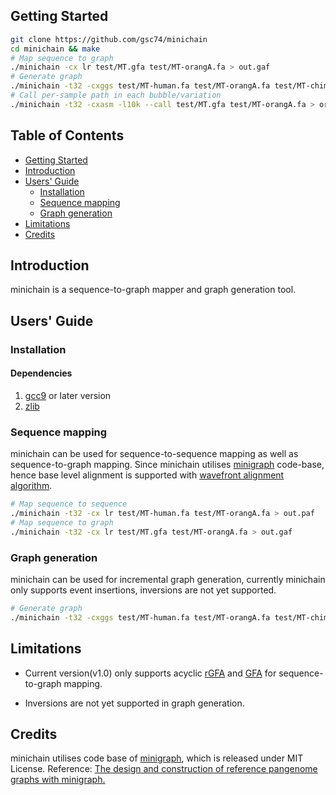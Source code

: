 ## <a name="started"></a>Getting Started

```sh
git clone https://github.com/gsc74/minichain
cd minichain && make
# Map sequence to graph
./minichain -cx lr test/MT.gfa test/MT-orangA.fa > out.gaf
# Generate graph 
./minichain -t32 -cxggs test/MT-human.fa test/MT-orangA.fa test/MT-chimp.fa -l500 -d500 > out.gaf
# Call per-sample path in each bubble/variation
./minichain -t32 -cxasm -l10k --call test/MT.gfa test/MT-orangA.fa > orangA.call.bed
```

## Table of Contents

- [Getting Started](#started)
- [Introduction](#intro)
- [Users' Guide](#uguide)
  - [Installation](#install)
  - [Sequence mapping](#map)
  - [Graph generation](#graph_gen)
- [Limitations](#limit)
- [Credits](#credit)

## <a name="intro"></a>Introduction

minichain is a sequence-to-graph mapper and graph generation tool.

## <a name="uguide"></a>Users' Guide

### <a name="install"></a>Installation

#### Dependencies
1) [gcc9][gcc9] or later version
2) [zlib][zlib]


### <a name="map"></a>Sequence mapping
minichain can be used for sequence-to-sequence mapping as well as sequence-to-graph mapping. Since minichain utilises [minigraph][minigraph] code-base, hence base level alignment is supported with [wavefront alignment algorithm][wfa].
```sh
# Map sequence to sequence
./minichain -t32 -cx lr test/MT-human.fa test/MT-orangA.fa > out.paf
# Map sequence to graph
./minichain -t32 -cx lr test/MT.gfa test/MT-orangA.fa > out.gaf
```

### <a name="graph_gen"></a>Graph generation
minichain can be used for incremental graph generation, currently minichain only supports event insertions, inversions are not yet supported.
```sh
# Generate graph 
./minichain -t32 -cxggs test/MT-human.fa test/MT-orangA.fa test/MT-chimp.fa -l500 -d500 > out.gaf
```

## <a name="limit"></a>Limitations

* Current version(v1.0) only supports acyclic [rGFA][rgfa] and [GFA][gfa1] for sequence-to-graph mapping.

* Inversions are not yet supported in graph generation.

## <a name="credit"></a>Credits
minichain utilises code base of [minigraph][minigraph], which is released under MIT License.
Reference: [The design and construction of reference pangenome graphs with minigraph.][paper]

[wfa]: https://doi.org/10.1093/bioinformatics/btaa777
[paper]: https://doi.org/10.1186/s13059-020-02168-z
[minigraph]: https://github.com/lh3/minigraph
[zlib]: http://zlib.net/
[gcc9]: http://zlib.net/
[minimap2]: https://github.com/lh3/minimap2
[rgfa]: https://github.com/lh3/gfatools/blob/master/doc/rGFA.md
[gfa1]: https://github.com/GFA-spec/GFA-spec/blob/master/GFA1.md
[gaf]: https://github.com/lh3/gfatools/blob/master/doc/rGFA.md#the-graph-alignment-format-gaf
[paf]: https://github.com/lh3/miniasm/blob/master/PAF.md
[gfatools]: https://github.com/lh3/gfatools
[bandage]: https://rrwick.github.io/Bandage/
[gfaviz]: https://github.com/ggonnella/gfaviz
[human-zenodo]: https://zenodo.org/record/6499594
